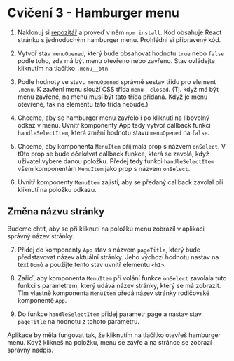 # Cvičení 3 - Hamburger menu

1. Naklonuj si [repozitář](https://github.com/podlomar/daweb-react-hamburger)  a proveď v něm `npm install`. Kód obsahuje React stránku s jednoduchým hamburger menu. Prohlédni si připravený kód.

2. Vytvoř stav `menuOpened`, který bude obsahovat hodnotu `true` nebo `false` podle toho, zda má být menu otevřeno nebo zavřeno. Stav ovládejte kliknutím na tlačítko `.menu__btn`.

3. Podle hodnoty ve stavu `menuOpened` správně sestav třídu pro element `.menu`. K zavření menu slouží CSS třída `menu--closed`. (Tj. když má být menu zavřené, na menu musí být tato třída přidaná. Když je menu otevřené, tak na elementu tato třída nebude.)

4. Chceme, aby se hamburger menu zavřelo i po kliknutí na libovolný odkaz v menu. Uvnitř komponenty App tedy vytvoř callback funkci `handleSelectItem`, která změní hodnotu stavu `menuOpened` na `false`.

5. Chceme, aby komponenta `MenuItem` přijímala prop s názvem `onSelect`. V t0to prop se bude očekávat callback funkce, která se zavolá, když uživatel vybere danou položku. Předej tedy funkci `handleSelectItem` všem komponentám `MenuItem` jako prop s názvem `onSelect`.

6. Uvnitř komponenty `MenuItem` zajisti, aby se předaný callback zavolal při kliknutí na položku odkazu.


## Změna názvu stránky

Budeme chtít, aby se při kliknutí na položku menu zobrazil v aplikaci správný název stránky.

7. Přidej do komponenty `App` stav s názvem `pageTitle`, který bude představovat název aktuální stránky. Jeho výchozí hodnotu nastav na text `Domů` a použijte tento stav uvnitř elementu `<h1>`.

8. Zařiď, aby komponenta `MenuItem` při volání funkce `onSelect` zavolala tuto funkci s parametrem, který udává název stránky, který se má zobrazit. Tím vlastně komponenta `MenuItem` předá název stránky rodičovské komponentě `App`.

9. Do funkce `handleSelectItem` přidej parametr page a nastav stav `pageTitle` na hodnotu z tohoto parametru.

Aplikace by měla fungovat tak, že kliknutím na tlačítko otevřeš hamburger menu. Když klikneš na položku, menu se zavře a na stránce se zobrazí správný nadpis.
